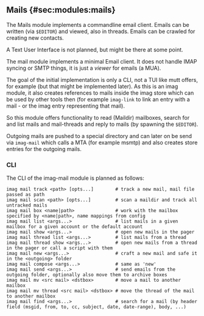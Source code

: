 ## Mails {#sec:modules:mails}

The Mails module implements a commandline email client. Emails can be written
(via `$EDITOR`) and viewed, also in threads. Emails can be crawled for creating
new contacts.

A Text User Interface is not planned, but might be there at some point.

The mail module implements a minimal Email client. It does not handle IMAP
syncing or SMTP things, it is just a _viewer_ for emails (a MUA).

The goal of the initial implementation is only a CLI, not a TUI like mutt
offers, for example (but that might be implemented later). As this is an imag
module, it also creates references to mails inside the imag store which can be
used by other tools then (for example `imag-link` to link an entry with a mail -
or the imag entry representing that mail).

So this module offers functionality to read (Maildir) mailboxes, search for and
list mails and mail-threads and reply to mails (by spawning the `$EDITOR`).

Outgoing mails are pushed to a special directory and can later on be send via
`imag-mail` which calls a MTA (for example msmtp) and also creates store entries
for the outgoing mails.

### CLI

The CLI of the imag-mail module is planned as follows:

    imag mail track <path> [opts...]        # track a new mail, mail file passed as path
    imag mail scan <path> [opts...]         # scan a maildir and track all untracked mails
    imag mail box <name|path>               # work with the mailbox specified by <name|path>, name mappings from config
    imag mail list <args...>                # list mails in a given mailbox for a given account or the default account
    imag mail show <args...>                # open new mails in the pager
    imag mail thread list <args...>         # list mails from a thread
    imag mail thread show <args...>         # open new mails from a thread in the pager or call a script with them
    imag mail new <args...>                 # craft a new mail and safe it in the <outgoing> folder
    imag mail compose <args...>             # same as 'new'
    imag mail send <args...>                # send emails from the outgoing folder, optionally also move them to archive boxes
    imag mail mv <src mail> <dstbox>        # move a mail to another mailbox
    imag mail mv thread <src mail> <dstbox> # move the thread of the mail to another mailbox
    imag mail find <args...>                # search for a mail (by header field (msgid, from, to, cc, subject, date, date-range), body, ...)

